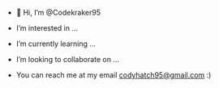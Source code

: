 - 👋 Hi, I’m @Codekraker95

- I’m interested in ...
- I’m currently learning ...
- I’m looking to collaborate on ...
- You can reach me at my email codyhatch95@gmail.com :) 



